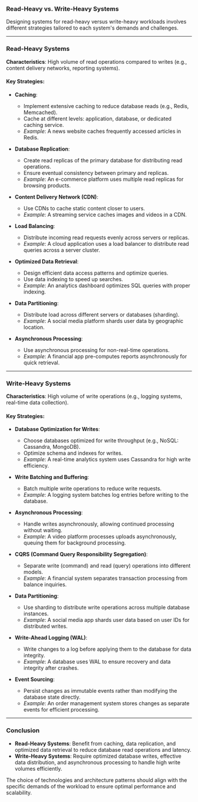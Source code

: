 ### Read-Heavy vs. Write-Heavy Systems

Designing systems for read-heavy versus write-heavy workloads involves different strategies tailored to each system's demands and challenges.

---

### Read-Heavy Systems

**Characteristics**: High volume of read operations compared to writes (e.g., content delivery networks, reporting systems).

#### Key Strategies:

- **Caching**:
  - Implement extensive caching to reduce database reads (e.g., Redis, Memcached).
  - Cache at different levels: application, database, or dedicated caching service.
  - *Example*: A news website caches frequently accessed articles in Redis.

- **Database Replication**:
  - Create read replicas of the primary database for distributing read operations.
  - Ensure eventual consistency between primary and replicas.
  - *Example*: An e-commerce platform uses multiple read replicas for browsing products.

- **Content Delivery Network (CDN)**:
  - Use CDNs to cache static content closer to users.
  - *Example*: A streaming service caches images and videos in a CDN.

- **Load Balancing**:
  - Distribute incoming read requests evenly across servers or replicas.
  - *Example*: A cloud application uses a load balancer to distribute read queries across a server cluster.

- **Optimized Data Retrieval**:
  - Design efficient data access patterns and optimize queries.
  - Use data indexing to speed up searches.
  - *Example*: An analytics dashboard optimizes SQL queries with proper indexing.

- **Data Partitioning**:
  - Distribute load across different servers or databases (sharding).
  - *Example*: A social media platform shards user data by geographic location.

- **Asynchronous Processing**:
  - Use asynchronous processing for non-real-time operations.
  - *Example*: A financial app pre-computes reports asynchronously for quick retrieval.

---

### Write-Heavy Systems

**Characteristics**: High volume of write operations (e.g., logging systems, real-time data collection).

#### Key Strategies:

- **Database Optimization for Writes**:
  - Choose databases optimized for write throughput (e.g., NoSQL: Cassandra, MongoDB).
  - Optimize schema and indexes for writes.
  - *Example*: A real-time analytics system uses Cassandra for high write efficiency.

- **Write Batching and Buffering**:
  - Batch multiple write operations to reduce write requests.
  - *Example*: A logging system batches log entries before writing to the database.

- **Asynchronous Processing**:
  - Handle writes asynchronously, allowing continued processing without waiting.
  - *Example*: A video platform processes uploads asynchronously, queuing them for background processing.

- **CQRS (Command Query Responsibility Segregation)**:
  - Separate write (command) and read (query) operations into different models.
  - *Example*: A financial system separates transaction processing from balance inquiries.

- **Data Partitioning**:
  - Use sharding to distribute write operations across multiple database instances.
  - *Example*: A social media app shards user data based on user IDs for distributed writes.

- **Write-Ahead Logging (WAL)**:
  - Write changes to a log before applying them to the database for data integrity.
  - *Example*: A database uses WAL to ensure recovery and data integrity after crashes.

- **Event Sourcing**:
  - Persist changes as immutable events rather than modifying the database state directly.
  - *Example*: An order management system stores changes as separate events for efficient processing.

---

### Conclusion
- **Read-Heavy Systems**: Benefit from caching, data replication, and optimized data retrieval to reduce database read operations and latency.
- **Write-Heavy Systems**: Require optimized database writes, effective data distribution, and asynchronous processing to handle high write volumes efficiently.

The choice of technologies and architecture patterns should align with the specific demands of the workload to ensure optimal performance and scalability.
